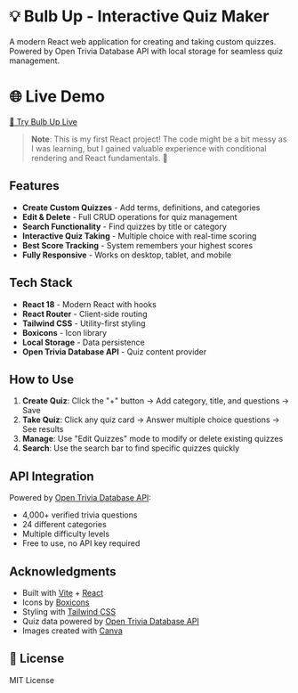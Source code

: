 # 💡 Bulb Up - Interactive Quiz Maker

A modern React web application for creating and taking custom quizzes. Powered by Open Trivia Database API with local storage for seamless quiz management.

# 🌐 Live Demo

[🚀 Try Bulb Up Live](https://maryannintech.github.io/bulb-up)

> **Note**: This is my first React project! The code might be a bit messy as I was learning, but I gained valuable experience with conditional rendering and React fundamentals. 🚀

## Features

- **Create Custom Quizzes** - Add terms, definitions, and categories
- **Edit & Delete** - Full CRUD operations for quiz management
- **Search Functionality** - Find quizzes by title or category
- **Interactive Quiz Taking** - Multiple choice with real-time scoring
- **Best Score Tracking** - System remembers your highest scores
- **Fully Responsive** - Works on desktop, tablet, and mobile

## Tech Stack

- **React 18** - Modern React with hooks
- **React Router** - Client-side routing
- **Tailwind CSS** - Utility-first styling
- **Boxicons** - Icon library
- **Local Storage** - Data persistence
- **Open Trivia Database API** - Quiz content provider

## How to Use

1. **Create Quiz**: Click the "+" button → Add category, title, and questions → Save
2. **Take Quiz**: Click any quiz card → Answer multiple choice questions → See results
3. **Manage**: Use "Edit Quizzes" mode to modify or delete existing quizzes
4. **Search**: Use the search bar to find specific quizzes quickly

## API Integration

Powered by [Open Trivia Database API](https://opentdb.com/):

- 4,000+ verified trivia questions
- 24 different categories
- Multiple difficulty levels
- Free to use, no API key required

## Acknowledgments

- Built with [Vite](https://vitejs.dev/) + [React](https://reactjs.org/)
- Icons by [Boxicons](https://boxicons.com/)
- Styling with [Tailwind CSS](https://tailwindcss.com/)
- Quiz data powered by [Open Trivia Database API](https://opentdb.com/)
- Images created with [Canva](https://canva.com/)


## 📄 License

MIT License
